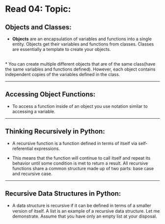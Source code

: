 # Read 04: Topic:

## Objects and Classes:

* **Objects** are an encapsulation of variables and functions into a single entity. Objects get their variables and functions from classes. Classes are essentially a template to create your objects.
 <br>
* You can create multiple different objects that are of the same class(have the same variables and functions defined). However, each object contains independent copies of the variables defined in the class. 

--------------------------------------------------------------------

## Accessing Object Functions:
* To access a function inside of an object you use notation similar to accessing a variable.

--------------------------------------------------------------------

## Thinking Recursively in Python:
* A recursive function is a function defined in terms of itself via self-referential expressions.

* This means that the function will continue to call itself and repeat its behavior until some condition is met to return a result. All recursive functions share a common structure made up of two parts: base case and recursive case.

--------------------------------------------------------------------

## Recursive Data Structures in Python:

* A data structure is recursive if it can be deﬁned in terms of a smaller version of itself. A list is an example of a recursive data structure. Let me demonstrate. Assume that you have only an empty list at your disposal.
